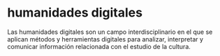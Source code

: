 # humanidades digitales

Las humanidades digitales son un campo interdisciplinario en el que se aplican métodos y herramientas digitales para analizar, interpretar y comunicar información relacionada con el estudio de la cultura.

